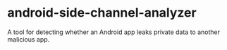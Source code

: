 # android-side-channel-analyzer
A tool for detecting whether an Android app leaks private data to another malicious 
app.
